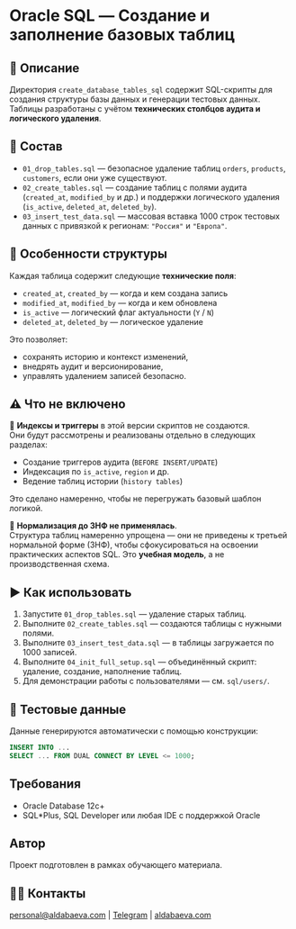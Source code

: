 # Oracle SQL — Создание и заполнение базовых таблиц

## 📄 Описание

Директория `create_database_tables_sql` содержит SQL-скрипты для создания структуры базы данных и генерации тестовых данных. Таблицы разработаны с учётом **технических столбцов аудита и логического удаления**.



## 📁 Состав

- `01_drop_tables.sql` — безопасное удаление таблиц `orders`, `products`, `customers`, если они уже существуют.
- `02_create_tables.sql` — создание таблиц с полями аудита (`created_at`, `modified_by` и др.) и поддержки логического удаления (`is_active`, `deleted_at`, `deleted_by`).
- `03_insert_test_data.sql` — массовая вставка 1000 строк тестовых данных с привязкой к регионам: `"Россия"` и `"Европа"`.



## 📌 Особенности структуры

Каждая таблица содержит следующие **технические поля**:

- `created_at`, `created_by` — когда и кем создана запись
- `modified_at`, `modified_by` — когда и кем обновлена
- `is_active` — логический флаг актуальности (`Y` / `N`)
- `deleted_at`, `deleted_by` — логическое удаление



Это позволяет:

- сохранять историю и контекст изменений,
- внедрять аудит и версионирование,
- управлять удалением записей безопасно.

## ⚠️ Что не включено

🔹 **Индексы и триггеры** в этой версии скриптов не создаются.  
Они будут рассмотрены и реализованы отдельно в следующих разделах:

- Создание триггеров аудита (`BEFORE INSERT/UPDATE`)
- Индексация по `is_active`, `region` и др.
- Ведение таблиц истории (`history tables`)

Это сделано намеренно, чтобы не перегружать базовый шаблон логикой.

🔹 **Нормализация до 3НФ не применялась**.  
Структура таблиц намеренно упрощена — они не приведены к третьей нормальной форме (3НФ), чтобы сфокусироваться на освоении практических аспектов SQL. Это **учебная модель**, а не производственная схема.




## ▶️ Как использовать

1. Запустите `01_drop_tables.sql` — удаление старых таблиц.
2. Выполните `02_create_tables.sql` — создаются таблицы с нужными полями.
3. Выполните `03_insert_test_data.sql` — в таблицы загружается по 1000 записей.
4. Выполните `04_init_full_setup.sql` — объединённый скрипт: удаление, создание, наполнение таблиц.
5. Для демонстрации работы с пользователями — см. `sql/users/`.



## 🧪 Тестовые данные

Данные генерируются автоматически с помощью конструкции:

```sql
INSERT INTO ...
SELECT ... FROM DUAL CONNECT BY LEVEL <= 1000;
```



## Требования

- Oracle Database 12c+
- SQL*Plus, SQL Developer или любая IDE с поддержкой Oracle



## Автор

Проект подготовлен в рамках обучающего материала.



## 👩‍💻 Контакты
[personal@aldabaeva.com](mailto:personal@aldabaeva.com) | [Telegram](https://t.me/skiperkrut) | [aldabaeva.com](https://aldabaeva.com)